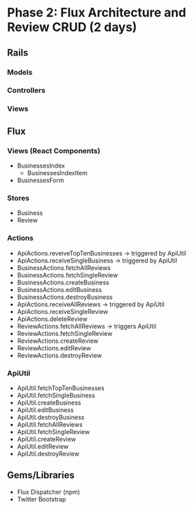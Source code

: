 # Phase 2: Flux Architecture and Review CRUD (2 days)

## Rails
### Models

### Controllers

### Views

## Flux
### Views (React Components)
* BusinessesIndex
  - BusinessesIndexItem
* BusinessesForm

### Stores
* Business
* Review

### Actions
* ApiActions.reveiveTopTenBusinesses -> triggered by ApiUtil
* ApiActions.receiveSingleBusiness -> triggered by ApiUtil
* BusinessActions.fetchAllReviews
* BusinessActions.fetchSingleReview
* BusinessActions.createBusiness
* BusinessActions.editBusiness
* BusinessActions.destroyBusiness
* ApiActions.receiveAllReviews -> triggered by ApiUtil
* ApiActions.receiveSingleReview
* ApiActions.deleteReview
* ReviewActions.fetchAllReviews -> triggers ApiUtil
* ReviewActions.fetchSingleReview
* ReviewActions.createReview
* ReviewActions.editReview
* ReviewActions.destroyReview

### ApiUtil
* ApiUtil.fetchTopTenBusinesses
* ApiUtil.fetchSingleBusiness
* ApiUtil.createBusiness
* ApiUtil.editBusiness
* ApiUtil.destroyBusiness
* ApiUtil.fetchAllReviews
* ApiUtil.fetchSingleReview
* ApiUtil.createReview
* ApiUtil.editReview
* ApiUtil.destroyReview

## Gems/Libraries
* Flux Dispatcher (npm)
* Twitter Bootstrap
